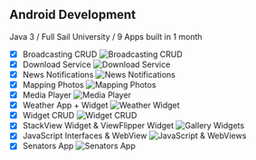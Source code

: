 ## Android Development
Java 3 / Full Sail University / 9 Apps built in 1 month

- [X] Broadcasting CRUD
![Broadcasting CRUD](https://github.com/paixols/Java_3_Repeating/blob/master/AnayaJuan_CE01/AnayaJuanCE01.gif)
- [X] Download Service
![Download Service](https://github.com/paixols/Java_3_Repeating/blob/master/AnayaJuan_CE02/AnayaJuanCE02.gif)
- [X] News Notifications
![News Notifications](https://github.com/paixols/Java_3_Repeating/blob/master/AnayaJuan_CE03/AnayaJuanCE03.gif)
- [X] Mapping Photos
![Mapping Photos](https://github.com/paixols/Java_3_Repeating/blob/master/AnayaJuan_CE04/AnayaJuanCE04.gif)
- [X] Media Player
![Media Player](https://github.com/paixols/Java_3_Repeating/blob/master/AnayaJuan_CE05/AnayaJuanCE05.gif)
- [X] Weather App + Widget
![Weather Widget](https://github.com/paixols/Java_3_Repeating/blob/master/AnayaJuan_CE06/AnayaJuanCE06.gif)
- [X] Widget CRUD 
![Widget CRUD](https://github.com/paixols/Java_3_Repeating/blob/master/AnayaJuan_CE07/AnayaJuanCE07.gif)
- [X] StackView Widget & ViewFlipper Widget
![Gallery Widgets](https://github.com/paixols/Java_3_Repeating/blob/master/AnayaJuan_CE08/AnayaJuanCE08.gif)
- [X] JavaScript Interfaces & WebView
![JavaScript & WebViews](https://github.com/paixols/Java_3_Repeating/blob/master/AnayaJuan_CE09/AnayaJuanCE09.gif)
- [X] Senators App 
![Senators App](https://github.com/paixols/Java_3_Repeating/blob/master/AnayaJuan_CE10/AnayaJuan_CE10.gif)
